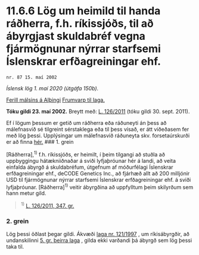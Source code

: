 # 11.6.6 Lög um heimild til handa ráðherra, f.h. ríkissjóðs, til að ábyrgjast skuldabréf vegna fjármögnunar nýrrar starfsemi Íslenskrar erfðagreiningar ehf.

`nr. 87 15. maí 2002`

_Íslensk lög 1. maí 2020 (útgáfa 150b)._

[Ferill málsins á Alþingi](https://www.althingi.is/thingstorf/thingmalalistar-eftir-thingum/ferill/?ltg=127&mnr=714)
[Frumvarp til laga.](https://www.althingi.is/altext/127/s/1177.html)

**Tóku gildi 23. maí 2002.**
Breytt með:
[L. 126/2011](https://althingi.is/altext/stjt/2011.126.html) (tóku gildi 30. sept. 2011).

Ef í lögum þessum er getið um ráðherra eða ráðuneyti án þess að málefnasvið sé tilgreint sérstaklega eða til þess vísað, er átt viðeðasem fer með lög þessi. Upplýsingar um málefnasvið ráðuneyta skv. forsetaúrskurði er að finna [hér.](2018119.md) ### 1. grein

[Ráðherra],<sup>1)</sup> f.h. ríkissjóðs, er heimilt, í þeim tilgangi að stuðla að uppbyggingu hátækniiðnaðar á sviði lyfjaþróunar hér á landi, að veita einfalda ábyrgð á skuldabréfum, útgefnum af móðurfélagi Íslenskrar erfðagreiningar ehf., deCODE Genetics Inc., að fjárhæð allt að 200 milljónir USD til fjármögnunar nýrrar starfsemi Íslenskrar erfðagreiningar ehf. á sviði lyfjaþróunar. [Ráðherra]<sup>1)</sup> veitir ábyrgðina að uppfylltum þeim skilyrðum sem hann metur gild.

> <sup>1)</sup> [L. 126/2011, 347. gr.](https://althingi.is/altext/stjt/2011.126.html)

### 2. grein

Lög þessi öðlast þegar gildi. Ákvæði [laga nr. 121/1997](1997121.md) , um ríkisábyrgðir, að undanskilinni [5. gr. þeirra laga](1997121.md#G5) , gilda ekki varðandi þá ábyrgð sem lög þessi taka til.
